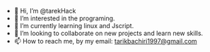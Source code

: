 - 👋 Hi, I’m @tarekHack
- 👀 I’m interested in the programing.
- 🌱 I’m currently learning linux and Jscript.
- 💞️ I’m looking to collaborate on new projects and learn new skills.
- 📫 How to reach me, by my email: tarikbachiri1997@gmail.com

<!---
tarekHack/tarekHack is a ✨ special ✨ repository because its `README.md` appears on your GitHub profile
You can click the Preview link to take a look at your changes.
--->
